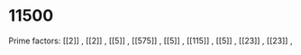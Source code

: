 # 11500

Prime factors: [[2]] , [[2]] , [[5]] , [[575]] , [[5]] , [[115]] , [[5]] , [[23]] , [[23]] , 